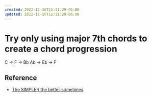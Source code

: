 ```yaml
---
created: 2022-11-16T15:11:29-06:00
updated: 2022-11-16T15:11:29-06:00
---
```

# Try only using major 7th chords to create a chord progression

C -> F -> Bb
Ab -> Eb -> F

## Reference
- [The SIMPLER the better sometimes](https://youtube.com/shorts/BH4AuClW9Jc?feature=share)